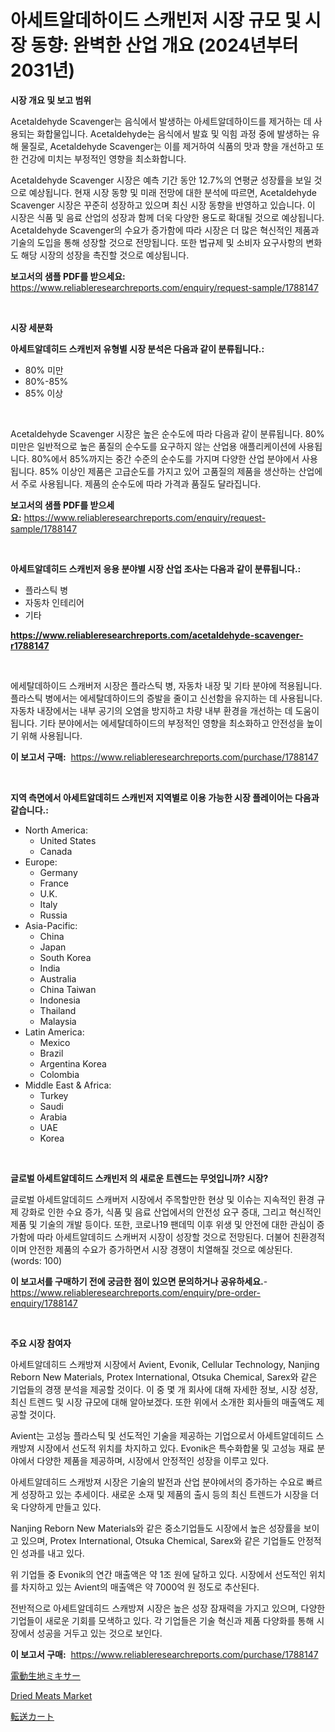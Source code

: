 <p><h1>아세트알데하이드 스캐빈저 시장 규모 및 시장 동향: 완벽한 산업 개요 (2024년부터 2031년)</h1></p><p><strong>시장 개요 및 보고 범위</strong></p>
<p><p>Acetaldehyde Scavenger는 음식에서 발생하는 아세트알데하이드를 제거하는 데 사용되는 화합물입니다. Acetaldehyde는 음식에서 발효 및 익힘 과정 중에 발생하는 유해 물질로, Acetaldehyde Scavenger는 이를 제거하여 식품의 맛과 향을 개선하고 또한 건강에 미치는 부정적인 영향을 최소화합니다.</p><p>Acetaldehyde Scavenger 시장은 예측 기간 동안 12.7%의 연평균 성장률을 보일 것으로 예상됩니다. 현재 시장 동향 및 미래 전망에 대한 분석에 따르면, Acetaldehyde Scavenger 시장은 꾸준히 성장하고 있으며 최신 시장 동향을 반영하고 있습니다. 이 시장은 식품 및 음료 산업의 성장과 함께 더욱 다양한 용도로 확대될 것으로 예상됩니다. Acetaldehyde Scavenger의 수요가 증가함에 따라 시장은 더 많은 혁신적인 제품과 기술의 도입을 통해 성장할 것으로 전망됩니다. 또한 법규제 및 소비자 요구사항의 변화도 해당 시장의 성장을 촉진할 것으로 예상됩니다.</p></p>
<p><strong>보고서의 샘플 PDF를 받으세요:</strong> <a href="https://www.reliableresearchreports.com/enquiry/request-sample/1788147">https://www.reliableresearchreports.com/enquiry/request-sample/1788147</a></p>
<p>&nbsp;</p>
<p><strong>시장 세분화</strong></p>
<p><strong>아세트알데히드 스캐빈저 유형별 시장 분석은 다음과 같이 분류됩니다.:</strong></p>
<p><ul><li>80% 미만</li><li>80%-85%</li><li>85% 이상</li></ul></p>
<p>&nbsp;</p>
<p><p>Acetaldehyde Scavenger 시장은 높은 순수도에 따라 다음과 같이 분류됩니다. 80% 미만은 일반적으로 높은 품질의 순수도를 요구하지 않는 산업용 애플리케이션에 사용됩니다. 80%에서 85%까지는 중간 수준의 순수도를 가지며 다양한 산업 분야에서 사용됩니다. 85% 이상인 제품은 고급순도를 가지고 있어 고품질의 제품을 생산하는 산업에서 주로 사용됩니다. 제품의 순수도에 따라 가격과 품질도 달라집니다.</p></p>
<p><strong>보고서의 샘플 PDF를 받으세요:</strong>&nbsp;<a href="https://www.reliableresearchreports.com/enquiry/request-sample/1788147">https://www.reliableresearchreports.com/enquiry/request-sample/1788147</a></p>
<p>&nbsp;</p>
<p><strong> 아세트알데히드 스캐빈저 응용 분야별 시장 산업 조사는 다음과 같이 분류됩니다.:</strong></p>
<p><ul><li>플라스틱 병</li><li>자동차 인테리어</li><li>기타</li></ul></p>
<p><strong><a href="https://www.reliableresearchreports.com/acetaldehyde-scavenger-r1788147">https://www.reliableresearchreports.com/acetaldehyde-scavenger-r1788147</a></strong></p>
<p>&nbsp;</p>
<p><p>에세탈데하이드 스캐버저 시장은 플라스틱 병, 자동차 내장 및 기타 분야에 적용됩니다. 플라스틱 병에서는 에세탈데하이드의 증발을 줄이고 신선함을 유지하는 데 사용됩니다. 자동차 내장에서는 내부 공기의 오염을 방지하고 차량 내부 환경을 개선하는 데 도움이 됩니다. 기타 분야에서는 에세탈데하이드의 부정적인 영향을 최소화하고 안전성을 높이기 위해 사용됩니다.</p></p>
<p><strong>이 보고서 구매:</strong>&nbsp; <a href="https://www.reliableresearchreports.com/purchase/1788147">https://www.reliableresearchreports.com/purchase/1788147</a></p>
<p>&nbsp;</p>
<p><strong>지역 측면에서 아세트알데히드 스캐빈저 지역별로 이용 가능한 시장 플레이어는 다음과 같습니다.:</strong></p>
<p><ul>
    <li>
        North America:
        <ul>
            <li>United States</li>
            <li>Canada</li>
        </ul>
    </li>
    <li>
        Europe:
        <ul>
            <li>Germany</li>
            <li>France</li>
            <li>U.K.</li>
            <li>Italy</li>
            <li>Russia</li>
        </ul>
    </li>
    <li>
        Asia-Pacific:
        <ul>
            <li>China</li>
            <li>Japan</li>
            <li>South Korea</li>
            <li>India</li>
            <li>Australia</li>
            <li>China Taiwan</li>
            <li>Indonesia</li>
            <li>Thailand</li>
            <li>Malaysia</li>
        </ul>
    </li>
    <li>
        Latin America:
        <ul>
            <li>Mexico</li>
            <li>Brazil</li>
            <li>Argentina Korea</li>
            <li>Colombia</li>
        </ul>
    </li>
    <li>
        Middle East & Africa:
        <ul>
            <li>Turkey</li>
            <li>Saudi</li>
            <li>Arabia</li>
            <li>UAE</li>
            <li>Korea</li>
        </ul>
    </li>
    </ul></p>
<p>&nbsp;</p>
<p><strong>글로벌 아세트알데히드 스캐빈저 의 새로운 트렌드는 무엇입니까? 시장?</strong></p>
<p><p>글로벌 아세트알데히드 스캐버저 시장에서 주목할만한 현상 및 이슈는 지속적인 환경 규제 강화로 인한 수요 증가, 식품 및 음료 산업에서의 안전성 요구 증대, 그리고 혁신적인 제품 및 기술의 개발 등이다. 또한, 코로나19 팬데믹 이후 위생 및 안전에 대한 관심이 증가함에 따라 아세트알데히드 스캐버저 시장이 성장할 것으로 전망된다. 더불어 친환경적이며 안전한 제품의 수요가 증가하면서 시장 경쟁이 치열해질 것으로 예상된다. (words: 100)</p></p>
<p><strong>이 보고서를 구매하기 전에 궁금한 점이 있으면 문의하거나 공유하세요.</strong>- <a href="https://www.reliableresearchreports.com/enquiry/pre-order-enquiry/1788147">https://www.reliableresearchreports.com/enquiry/pre-order-enquiry/1788147</a></p>
<p>&nbsp;</p>
<p><strong>주요 시장 참여자</strong></p>
<p><p>아세트알데히드 스캐방져 시장에서 Avient, Evonik, Cellular Technology, Nanjing Reborn New Materials, Protex International, Otsuka Chemical, Sarex와 같은 기업들의 경쟁 분석을 제공할 것이다. 이 중 몇 개 회사에 대해 자세한 정보, 시장 성장, 최신 트렌드 및 시장 규모에 대해 알아보겠다. 또한 위에서 소개한 회사들의 매출액도 제공할 것이다.</p><p>Avient는 고성능 플라스틱 및 선도적인 기술을 제공하는 기업으로서 아세트알데히드 스캐방져 시장에서 선도적 위치를 차지하고 있다. Evonik은 특수화합물 및 고성능 재료 분야에서 다양한 제품을 제공하며, 시장에서 안정적인 성장을 이루고 있다.</p><p>아세트알데히드 스캐방져 시장은 기술의 발전과 산업 분야에서의 증가하는 수요로 빠르게 성장하고 있는 추세이다. 새로운 소재 및 제품의 출시 등의 최신 트렌드가 시장을 더욱 다양하게 만들고 있다.</p><p>Nanjing Reborn New Materials와 같은 중소기업들도 시장에서 높은 성장률을 보이고 있으며, Protex International, Otsuka Chemical, Sarex와 같은 기업들도 안정적인 성과를 내고 있다.</p><p>위 기업들 중 Evonik의 연간 매출액은 약 1조 원에 달하고 있다. 시장에서 선도적인 위치를 차지하고 있는 Avient의 매출액은 약 7000억 원 정도로 추산된다.</p><p>전반적으로 아세트알데히드 스캐방져 시장은 높은 성장 잠재력을 가지고 있으며, 다양한 기업들이 새로운 기회를 모색하고 있다. 각 기업들은 기술 혁신과 제품 다양화를 통해 시장에서 성공을 거두고 있는 것으로 보인다.</p></p>
<p><strong>이 보고서 구매:</strong>&nbsp;&nbsp;<a href="https://www.reliableresearchreports.com/purchase/1788147">https://www.reliableresearchreports.com/purchase/1788147</a></p>
<p><p><a href="https://medium.com/@logaolloway76845/%E9%9B%BB%E5%8B%95%E7%94%9F%E5%9C%B0%E3%83%9F%E3%82%AD%E3%82%B5%E3%83%BC%E3%81%AE%E5%B8%82%E5%A0%B4%E8%AA%BF%E6%9F%BB%E3%83%AC%E3%83%9D%E3%83%BC%E3%83%88-%E3%81%9D%E3%81%AE%E6%AD%B4%E5%8F%B2%E3%81%A8%E4%BA%88%E6%B8%AC-2024%E5%B9%B4%E3%81%8B%E3%82%892031%E5%B9%B4-178733ce40a6">電動生地ミキサー</a></p><p><a href="https://fuschia-pecorino-a6d.notion.site/Dried-Meats-Market-Insight-Market-Trends-Growth-Forecasted-from-2024-TO-2031-d19c5077a93d453c970c824430d1a1f0">Dried Meats Market</a></p><p><a href="https://medium.com/@nicholas.ellison0076890/%E3%83%88%E3%83%A9%E3%83%B3%E3%82%B9%E3%83%95%E3%82%A1%E3%83%BC%E3%82%AB%E3%83%BC%E3%83%88%E5%B8%82%E5%A0%B4%E3%83%AC%E3%83%9D%E3%83%BC%E3%83%88%E3%81%AF-%E3%81%93%E3%81%AE%E5%B8%82%E5%A0%B4%E3%81%AE%E6%9C%80%E6%96%B0%E3%81%AE%E3%83%88%E3%83%AC%E3%83%B3%E3%83%89%E3%82%84%E6%88%90%E9%95%B7%E3%81%AE%E6%A9%9F%E4%BC%9A%E3%82%92%E6%98%8E%E3%82%89%E3%81%8B%E3%81%AB%E3%81%97%E3%81%A6%E3%81%84%E3%81%BE%E3%81%99-43c0e92de305">転送カート</a></p></p>